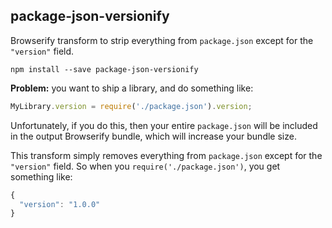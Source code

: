 package-json-versionify
-------

Browserify transform to strip everything from `package.json` except for
the `"version"` field.


    npm install --save package-json-versionify


**Problem:** you want to ship a library, and do something like:

```js
MyLibrary.version = require('./package.json').version;
```

Unfortunately, if you do this, then your entire `package.json` will be included
in the output Browserify bundle, which will increase your bundle size.

This transform simply removes everything from `package.json` except for the
`"version"` field. So when you `require('./package.json')`, you get something
like:

```js
{
  "version": "1.0.0"
}
```